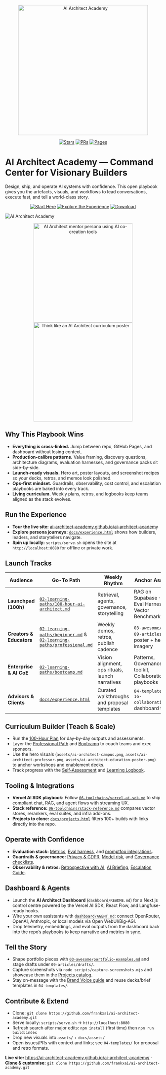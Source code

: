 <p align="center"><img src="assets/logo.svg" width="420" alt="AI Architect Academy"></p>

<p align="center">
  <a href="https://github.com/frankxai/ai-architect-academy/stargazers"><img alt="Stars" src="https://img.shields.io/github/stars/frankxai/ai-architect-academy?style=flat-square"></a>
  <a href="https://github.com/frankxai/ai-architect-academy/pulls"><img alt="PRs" src="https://img.shields.io/badge/PRs-welcome-cyan?style=flat-square"></a>
  <a href="https://ai-architect-academy.github.io/ai-architect-academy/"><img alt="Pages" src="https://img.shields.io/badge/Pages-live-green?style=flat-square"></a>
</p>

# AI Architect Academy — Command Center for Visionary Builders

Design, ship, and operate AI systems with confidence. This open playbook gives you the artefacts, visuals, and workflows to lead conversations, execute fast, and tell a world-class story.

<div align="center">
  <a href="START-HERE.md"><img alt="Start Here" src="https://img.shields.io/badge/Start-Now-cyan?style=for-the-badge"></a>
  <a href="docs/experience.html"><img alt="Explore the Experience" src="https://img.shields.io/badge/Explore-Experience-purple?style=for-the-badge"></a>
  <a href="https://github.com/frankxai/ai-architect-academy/archive/refs/heads/main.zip"><img alt="Download" src="https://img.shields.io/badge/Clone-Repo-black?style=for-the-badge"></a>
</div>

![AI Architect Academy](assets/ai-architect-campus.png)

<p align="center">
  <img src="assets/ai-architect-professor.png" alt="AI Architect mentor persona using AI co-creation tools" width="320">
  <img src="assets/ai-architect-education-poster.png" alt="Think like an AI Architect curriculum poster" width="320">
</p>

## Why This Playbook Wins
- **Everything is cross-linked.** Jump between repo, GitHub Pages, and dashboard without losing context.
- **Production-calibre patterns.** Value framing, discovery questions, architecture diagrams, evaluation harnesses, and governance packs sit side-by-side.
- **Launch-ready visuals.** Hero art, poster layouts, and screenshot recipes so your decks, retros, and memos look polished.
- **Ops-first mindset.** Guardrails, observability, cost control, and escalation playbooks are baked into every track.
- **Living curriculum.** Weekly plans, retros, and logbooks keep teams aligned as the stack evolves.

## Run the Experience
- **Tour the live site:** [ai-architect-academy.github.io/ai-architect-academy](https://ai-architect-academy.github.io/ai-architect-academy/)
- **Explore persona journeys:** [`docs/experience.html`](docs/experience.html) shows how builders, leaders, and storytellers navigate.
- **Spin up locally:** `scripts/serve.sh` opens the site at `http://localhost:8080` for offline or private work.

## Launch Tracks
| Audience | Go-To Path | Weekly Rhythm | Anchor Assets |
| --- | --- | --- | --- |
| **Launchpad (100h)** | [`02-learning-paths/100-hour-ai-architect.md`](02-learning-paths/100-hour-ai-architect.md) | Retrieval, agents, governance, storytelling | RAG on Supabase · Eval Harness · Vector Benchmarks |
| **Creators & Educators** | [`02-learning-paths/beginner.md`](02-learning-paths/beginner.md) & [`02-learning-paths/professional.md`](02-learning-paths/professional.md) | Weekly demos, retros, publish cadence | `03-awesome/`, `09-articles/`, poster + hero imagery |
| **Enterprise & AI CoE** | [`02-learning-paths/bootcamp.md`](02-learning-paths/bootcamp.md) | Vision alignment, ops rituals, launch narratives | Patterns, Governance toolkit, Collaboration playbooks |
| **Advisors & Clients** | [`docs/experience.html`](docs/experience.html) | Curated walkthroughs and proposal templates | `04-templates/`, `16-collaboration/`, dashboard tour |

## Curriculum Builder (Teach & Scale)
- Run the [100-Hour Plan](02-learning-paths/100-hour-ai-architect.md) for day-by-day outputs and assessments.
- Layer the [Professional Path](02-learning-paths/professional.md) and [Bootcamp](02-learning-paths/bootcamp.md) to coach teams and exec sponsors.
- Use the hero visuals (`assets/ai-architect-campus.png`, `assets/ai-architect-professor.png`, `assets/ai-architect-education-poster.png`) to anchor workshops and enablement decks.
- Track progress with the [Self-Assessment](02-learning-paths/self-assessment.md) and [Learning Logbook](02-learning-paths/logbook.md).

## Tooling & Integrations
- **Vercel AI SDK playbook:** Follow [`06-toolchains/vercel-ai-sdk.md`](06-toolchains/vercel-ai-sdk.md) to ship compliant chat, RAG, and agent flows with streaming UX.
- **Stack reference:** [`06-toolchains/stack-reference.md`](06-toolchains/stack-reference.md) compares vector stores, rerankers, eval suites, and infra add-ons.
- **Projects to clone:** [`docs/projects.html`](docs/projects.html) filters 100+ builds with links directly into the repo.

## Operate with Confidence
- **Evaluation stack:** [Metrics](07-evaluation/metrics.md), [Eval harness](07-evaluation/eval-harness.md), and [promptfoo integrations](05-projects/evals-langfuse.md).
- **Guardrails & governance:** [Privacy & GDPR](08-governance/privacy-gdpr.md), [Model risk](08-governance/model-risk.md), and [Governance checklists](08-governance/checklists.md).
- **Observability & retros:** [Retrospective with AI](15-workflows/retrospective-with-ai.md), [AI Briefing](15-workflows/ai-briefing.md), [Escalation Guide](16-collaboration/escalation-guide.md).

## Dashboard & Agents
- Launch the **AI Architect Dashboard** (`dashboard/README.md`) for a Next.js control centre powered by the Vercel AI SDK, React Flow, and Langfuse-ready hooks.
- Wire your own assistants with [`dashboard/AGENT.md`](dashboard/AGENT.md): connect OpenRouter, OpenAI, Anthropic, or local models via Open WebUI/Big-AGI.
- Drop telemetry, embeddings, and eval outputs from the dashboard back into the repo’s playbooks to keep narrative and metrics in sync.

## Tell the Story
- Shape portfolio pieces with [`03-awesome/portfolio-examples.md`](03-awesome/portfolio-examples.md) and stage drafts under `09-articles/drafts/`.
- Capture screenshots via `node scripts/capture-screenshots.mjs` and showcase them in the [Projects catalog](docs/projects.html).
- Stay on-message with the [Brand Voice guide](BRAND-VOICE.md) and reuse decks/brief templates in `04-templates/`.

## Contribute & Extend
- Clone: `git clone https://github.com/frankxai/ai-architect-academy.git`
- Serve locally: `scripts/serve.sh` → `http://localhost:8080`
- Refresh search after major edits: `npm install` (first time) then `npm run build:index`
- Drop new visuals into `assets/` + `docs/assets/`
- Open issues/PRs with context and links; see `04-templates/` for proposal and retro formats.

**Live site:** https://ai-architect-academy.github.io/ai-architect-academy/ · **Clone & customise:** `git clone https://github.com/frankxai/ai-architect-academy.git`
